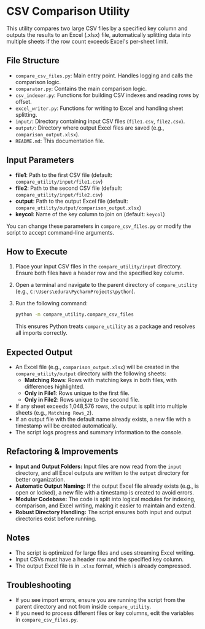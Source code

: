 # CSV Comparison Utility

This utility compares two large CSV files by a specified key column and outputs the results to an Excel (.xlsx) file, automatically splitting data into multiple sheets if the row count exceeds Excel's per-sheet limit.

## File Structure
- `compare_csv_files.py`: Main entry point. Handles logging and calls the comparison logic.
- `comparator.py`: Contains the main comparison logic.
- `csv_indexer.py`: Functions for building CSV indexes and reading rows by offset.
- `excel_writer.py`: Functions for writing to Excel and handling sheet splitting.
- `input/`: Directory containing input CSV files (`file1.csv`, `file2.csv`).
- `output/`: Directory where output Excel files are saved (e.g., `comparison_output.xlsx`).
- `README.md`: This documentation file.

## Input Parameters
- **file1**: Path to the first CSV file (default: `compare_utility/input/file1.csv`)
- **file2**: Path to the second CSV file (default: `compare_utility/input/file2.csv`)
- **output**: Path to the output Excel file (default: `compare_utility/output/comparison_output.xlsx`)
- **keycol**: Name of the key column to join on (default: `keycol`)

You can change these parameters in `compare_csv_files.py` or modify the script to accept command-line arguments.

## How to Execute
1. Place your input CSV files in the `compare_utility/input` directory. Ensure both files have a header row and the specified key column.
2. Open a terminal and navigate to the parent directory of `compare_utility` (e.g., `C:\Users\edura\PycharmProjects\python`).
3. Run the following command:

    ```sh
    python -m compare_utility.compare_csv_files
    ```

   This ensures Python treats `compare_utility` as a package and resolves all imports correctly.

## Expected Output
- An Excel file (e.g., `comparison_output.xlsx`) will be created in the `compare_utility/output` directory with the following sheets:
  - **Matching Rows**: Rows with matching keys in both files, with differences highlighted.
  - **Only in File1**: Rows unique to the first file.
  - **Only in File2**: Rows unique to the second file.
- If any sheet exceeds 1,048,576 rows, the output is split into multiple sheets (e.g., `Matching Rows_2`).
- If an output file with the default name already exists, a new file with a timestamp will be created automatically.
- The script logs progress and summary information to the console.

## Refactoring & Improvements
- **Input and Output Folders:** Input files are now read from the `input` directory, and all Excel outputs are written to the `output` directory for better organization.
- **Automatic Output Naming:** If the output Excel file already exists (e.g., is open or locked), a new file with a timestamp is created to avoid errors.
- **Modular Codebase:** The code is split into logical modules for indexing, comparison, and Excel writing, making it easier to maintain and extend.
- **Robust Directory Handling:** The script ensures both input and output directories exist before running.

## Notes
- The script is optimized for large files and uses streaming Excel writing.
- Input CSVs must have a header row and the specified key column.
- The output Excel file is in `.xlsx` format, which is already compressed.

## Troubleshooting
- If you see import errors, ensure you are running the script from the parent directory and not from inside `compare_utility`.
- If you need to process different files or key columns, edit the variables in `compare_csv_files.py`.
